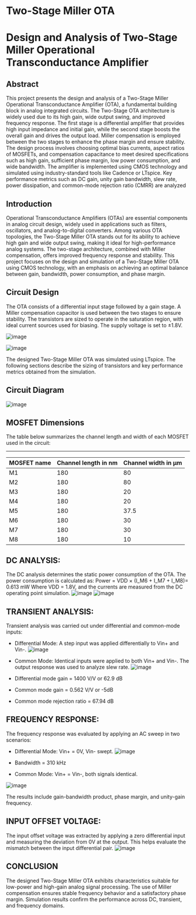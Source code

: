 # Two-Stage Miller OTA
# Design and Analysis of Two-Stage Miller Operational Transconductance Amplifier
## Abstract 
This project presents the design and analysis of a Two-Stage Miller Operational Transconductance Amplifier (OTA), a fundamental building block in analog integrated circuits. The Two-Stage OTA architecture is widely used due to its high gain, wide output swing, and improved frequency response. The first stage is a differential amplifier that provides high input impedance and initial gain, while the second stage boosts the overall gain and drives the output load. Miller compensation is employed between the two stages to enhance the phase margin and ensure stability.
The design process involves choosing optimal bias currents, aspect ratios of MOSFETs, and compensation capacitance to meet desired specifications such as high gain, sufficient phase margin, low power consumption, and wide bandwidth. The amplifier is implemented using CMOS technology and simulated using industry-standard tools like Cadence or LTspice. Key performance metrics such as DC gain, unity gain bandwidth, slew rate, power dissipation, and common-mode rejection ratio (CMRR) are analyzed

## Introduction
Operational Transconductance Amplifiers (OTAs) are essential components in analog circuit design, widely used in applications such as filters, oscillators, and analog-to-digital converters. Among various OTA topologies, the Two-Stage Miller OTA stands out for its ability to achieve high gain and wide output swing, making it ideal for high-performance analog systems. The two-stage architecture, combined with Miller compensation, offers improved frequency response and stability. This project focuses on the design and simulation of a Two-Stage Miller OTA using CMOS technology, with an emphasis on achieving an optimal balance between gain, bandwidth, power consumption, and phase margin.

## Circuit Design
The OTA consists of a differential input stage followed by a gain stage. A Miller compensation capacitor is used between the two stages to ensure stability. The transistors are sized to operate in the saturation region, with ideal current sources used for biasing. The supply voltage is set to ±1.8V.

![image](https://github.com/user-attachments/assets/c23b6140-96ce-4b9e-91e9-0320e1cedd2b)

![image](https://github.com/user-attachments/assets/8da130f4-a171-4c03-96fb-1a7d4c401df7)

The designed Two-Stage Miller OTA was simulated using LTspice. The following sections describe the sizing of transistors and key performance metrics obtained from the simulation.

## Circuit Diagram
![image](https://github.com/user-attachments/assets/a882874d-9f72-48f0-876d-9dab3737fbff)

## MOSFET Dimensions
The table below summarizes the channel length and width of each MOSFET used in the circuit:
  _______________________________________________________________________
  |**MOSFET name**|**Channel length in nm**|   **Channel width in µm**  |
  |---------------|------------------------|----------------------------|
  |      M1	      |        180	           |            80              |  
  |      M2       |     	 180	           |            80              |        
  |      M3       |   	   180             |            20              |   
  |      M4       |   	   180             |           	20              | 
  |      M5	      |        180             |           	37.5            | 
  |      M6	      |        180             |           	30              |   
  |      M7       |        180	           |            30              |
  |      M8	      |        180	           |            10              |

 ## DC ANALYSIS:
The DC analysis determines the static power consumption of the OTA. The power consumption is calculated as:
Power = VDD × (I_M6 + I_M7 + I_M8)= 0.613 mW
Where VDD = 1.8V, and the currents are measured from the DC operating point simulation.
![image](https://github.com/user-attachments/assets/9c75995b-764d-4ba0-ad71-2648228b6aac) ![image](https://github.com/user-attachments/assets/8f945727-ac32-459f-b473-979a23e178da)

## TRANSIENT ANALYSIS:
Transient analysis was carried out under differential and common-mode inputs:
- Differential Mode: A step input was applied differentially to Vin+ and Vin-.
![image](https://github.com/user-attachments/assets/9a9859aa-e58e-4392-9627-09cb4f1594e1)

- Common Mode: Identical inputs were applied to both Vin+ and Vin-.
The output response was used to analyze slew rate.
![image](https://github.com/user-attachments/assets/e4efb06f-7306-447c-a833-b9e287752c03)

- Differential mode gain = 1400 V/V or 62.9 dB
- Common mode gain = 0.562 V/V or -5dB
- Common mode rejection ratio = 67.94 dB

## FREQUENCY RESPONSE:

The frequency response was evaluated by applying an AC sweep in two scenarios:

- Differential Mode: Vin+ = 0V, Vin- swept.
![image](https://github.com/user-attachments/assets/d99063ae-ae9d-4a86-9b25-da682b2e948e)
- Bandwidth = 310 kHz

- Common Mode: Vin+ = Vin-, both signals identical.


 ![image](https://github.com/user-attachments/assets/5e643900-054f-4aa2-ae3a-372a1d028105)

The results include gain-bandwidth product, phase margin, and unity-gain frequency.

## INPUT OFFSET VOLTAGE:
The input offset voltage was extracted by applying a zero differential input and measuring the deviation from 0V at the output. This helps evaluate the mismatch between the input differential pair.
 ![image](https://github.com/user-attachments/assets/8e5bf42b-8114-48f6-8c9a-e6eff4c8d27a)

## CONCLUSION
The designed Two-Stage Miller OTA exhibits characteristics suitable for low-power and high-gain analog signal processing. The use of Miller compensation ensures stable frequency behavior and a satisfactory phase margin. Simulation results confirm the performance across DC, transient, and frequency domains.









